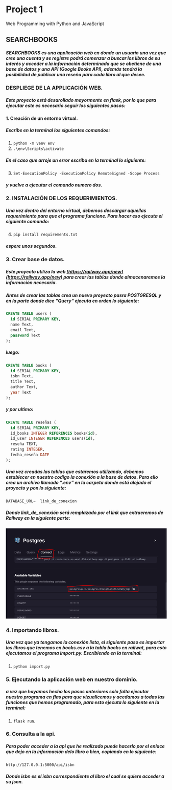 # Project 1
Web Programming with Python and JavaScript

## SEARCHBOOKS

##### SEARCHBOOKS es una applicación web en donde un usuario una vez que cree una cuenta y se registre podrá comenzar a buscar los libros de su interés y acceder a la información determinada que se obetiene de una base de datos y una API  (Google Books API), además tendrá la posibilidad de publicar una reseña para cada libro al que desee.

### DESPLIEGE DE LA APPLICACIÓN WEB.
##### Este proyecto está desarollado mayormente en flask, por lo que para ejecutar este es necesario seguir los siguientes pasos:

#### 1. Creación de un entorno virtual.
##### Escribe en la terminal los siguientes comandos:
1. `python -m venv env`
2. `.\env\Scripts\activate`
##### En el caso que arroje un error escriba en la terminal lo siguiente:
3. `Set-ExecutionPolicy -ExecutionPolicy RemoteSigned -Scope Process`
##### y vuelve a ejecutar el comando numero dos.

### 2. INSTALACIÓN DE LOS REQUERIMIENTOS.
##### Una vez dentro del entorno virtual, debemos descargar aquellas requerimiento para que el programa funcione. Para hacer eso ejecuta el siguiente comando:
4. `pip install requirements.txt`

##### espere unos segundos.
### 3. Crear base de datos.
##### Este proyecto utiliza la web [https://railway.app/new](https://railway.app/new) para crear las tablas donde almacenaremos la información necesaria.
##### Antes de crear las tablas crea un nuevo proyecto pasra POSTGRESQL  y en la parte donde dice "Query" ejecuta en orden lo siguiente:
```sql
CREATE TABLE users (
  id SERIAL PRIMARY KEY,
  name Text,
  email Text,
  password Text
);

```
##### luego:
```sql
CREATE TABLE books (
  id SERIAL PRIMARY KEY,
  isbn Text,
  title Text,
  author Text,
  year Text
);
```
##### y por ultimo: 
```sql
CREATE TABLE reseñas (
  id SERIAL PRIMARY KEY,
  id_books INTEGER REFERENCES books(id),
  id_user INTEGER REFERENCES users(id),
  reseña TEXT,
  rating INTEGER,
  fecha_reseña DATE
);

```
##### Una vez creadas las tablas que estaremos utilizando, debemos establecer en nuestro codigo la conexión a la base de datos. Para ello crea un archivo llamado ".env" en la carpeta donde está alojado el proyecto y pon lo siguiente:
```python
DATABASE_URL=  link_de_conexion
```
##### Donde link_de_conexión será remplazado por el link que extraeremos de Railway en la siguiente parte:
![Alt text](Captura.PNG)

### 4. Importando libros.
##### Una vez que ya tengamos la conexión lista, el siguiente paso es importar los libros que tenemos en books.csv a la tabla books en railwat, para esto ejecutamos el programa import.py. Escribiendo en la terminal:
1. `python import.py`

### 5. Ejecutando la aplicación web en nuestro dominio.
##### a vez que hayamos hecho los pasos anteriores solo falta ejecutar nuestro programa en flas para que vizualicemos y acedamos a todas las funciones que hemos programado, para esto ejecuta lo siguiente en la terminal: 
1. `flask run`.

### 6. 	Consulta a la api.
##### Para poder acceder a la api que he realizado puede hacerlo por el enlace que dejo en la información delo libro o bien, copiando en lo siguiente:
`http://127.0.0.1:5000/api/isbn`
##### Donde isbn es el isbn correspondiente al libro el cual se quiere acceder a su json.
